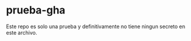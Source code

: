 # prueba-gha

Este repo es solo una prueba y definitivamente no tiene ningun secreto en este archivo.
